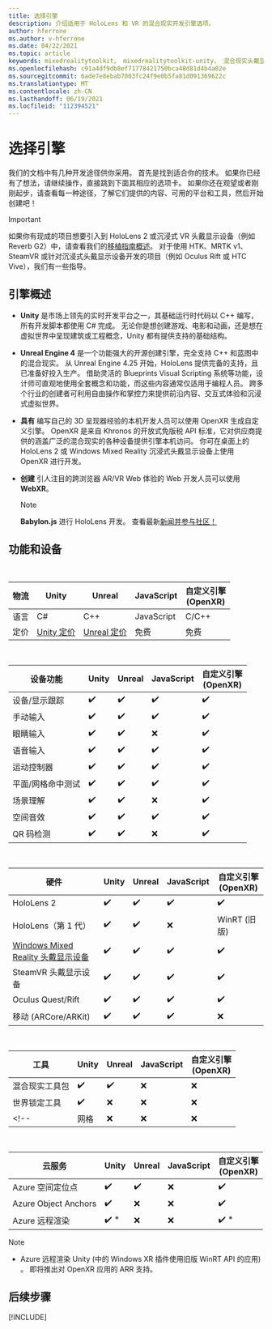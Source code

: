 ```yaml
---
title: 选择引擎
description: 介绍适用于 HoloLens 和 VR 的混合现实开发引擎选项。
author: hferrone
ms.author: v-hferrone
ms.date: 04/22/2021
ms.topic: article
keywords: mixedrealitytoolkit， mixedrealitytoolkit-unity， 混合现实头戴显示设备， Windows 混合现实头戴显示设备， 虚拟现实头戴显示设备， unity
ms.openlocfilehash: c91a4df9db8ef71778421750bca48d81d4b4a02e
ms.sourcegitcommit: 6ade7e8ebab7003fc24f9e0b5fa81d091369622c
ms.translationtype: MT
ms.contentlocale: zh-CN
ms.lasthandoff: 06/19/2021
ms.locfileid: "112394521"
---
```

# <a name="choosing-your-engine"></a>选择引擎

我们的文档中有几种开发途径供你采用。 首先是找到适合你的技术。 如果你已经有了想法，请继续操作，直接跳到下面其相应的选项卡。 如果你还在观望或者刚刚起步，请查看每一种途径，了解它们提供的内容、可用的平台和工具，然后开始创建吧！

> [!IMPORTANT]
> 如果你有现成的项目想要引入到 HoloLens 2 或沉浸式 VR 头戴显示设备（例如 Reverb G2）中，请查看我们的[移植指南概述](porting-apps/porting-overview.md)。 对于使用 HTK、MRTK v1、SteamVR 或针对沉浸式头戴显示设备开发的项目（例如 Oculus Rift 或 HTC Vive），我们有一些指导。

## <a name="engine-overview"></a>引擎概述

* **Unity** 是市场上领先的实时开发平台之一，其基础运行时代码以 C++ 编写，所有开发脚本都使用 C# 完成。 无论你是想创建游戏、电影和动画，还是想在虚拟世界中呈现建筑或工程概念，Unity 都有提供支持的基础结构。

* **Unreal Engine 4** 是一个功能强大的开源创建引擎，完全支持 C++ 和蓝图中的混合现实。 从 Unreal Engine 4.25 开始，HoloLens 提供完备的支持，且已准备好投入生产。 借助灵活的 Blueprints Visual Scripting 系统等功能，设计师可直观地使用全套概念和功能，而这些内容通常仅适用于编程人员。 跨多个行业的创建者可利用自由操作和掌控力来提供前沿内容、交互式体验和沉浸式虚拟世界。

* **具有** 编写自己的 3D 呈现器经验的本机开发人员可以使用 OpenXR 生成自定义引擎。 OpenXR 是来自 Khronos 的开放式免版税 API 标准，它对供应商提供的涵盖广泛的混合现实的各种设备提供引擎本机访问。 你可在桌面上的 HoloLens 2 或 Windows Mixed Reality 沉浸式头戴显示设备上使用 OpenXR 进行开发。

* **创建** 引人注目的跨浏览器 AR/VR Web 体验的 Web 开发人员可以使用 **WebXR**。

    > [!NOTE]
    > **Babylon.js** 进行 HoloLens 开发。 查看最新[新闻并参与社区！](https://doc.babylonjs.com/divingDeeper/webXR/introToWebXR)

<!-- Babylon is a Javascript-based, open source, 3D graphics engine capable of powering 3D scenes in a web browser. Babylon.js 4.2+ includes support for WebXR. With Babylon React Native, you can even build cross-platform native     applications for PC, mobile, and mixed reality devices. -->

## <a name="features-and-devices"></a>功能和设备

<br>

| 物流 | Unity | Unreal | JavaScript | 自定义引擎 <br> (OpenXR)  |
|---|---|---|---|---|
| 语言 | C# | C++ | JavaScript | C/C++ |
| 定价 | [Unity 定价](https://store.unity.com/#plans-individual) | [Unreal 定价](https://www.unrealengine.com/download) | 免费 | 免费 |

<br>

| 设备功能 | Unity | Unreal | JavaScript | 自定义引擎 <br> (OpenXR)  |
|---|---|---|---|---|
| 设备/显示跟踪 | ✔️ | ✔️ | ✔️ | ✔️ |
| 手动输入 | ✔️ | ✔️ | ✔️ | ✔️ |
| 眼睛输入 | ✔️ | ✔️ | ❌ | ✔️ |
| 语音输入 | ✔️ | ✔️ | ✔️ | ✔️ |
| 运动控制器 | ✔️ | ✔️ | ✔️ | ✔️ |
| 平面/网格命中测试 | ✔️ | ✔️ | ✔️ | ✔️ |
| 场景理解 | ✔️ | ✔️ | ❌ | ✔️ |
| 空间音效 | ✔️ | ✔️ | ✔️ | ✔️ |
| QR 码检测 | ✔️ | ✔️ | ❌ | ✔️ |

<br>

| 硬件 | Unity | Unreal | JavaScript | 自定义引擎 <br> (OpenXR)  |
|---|---|---|---|---|
| HoloLens 2 | ✔️ | ✔️ | ✔️ | ✔️ |
| HoloLens（第 1 代） | ✔️ | ✔️ | ❌ | WinRT (旧版)  |
| [Windows Mixed Reality 头戴显示设备](../discover/immersive-headset-hardware-details.md) | ✔️ | ✔️ | ✔️ | ✔️ |
| SteamVR 头戴显示设备 | ✔️ | ✔️ | ✔️ | ✔️ |
| Oculus Quest/Rift | ✔️ | ✔️ | ✔️ | ✔️ |
| 移动 (ARCore/ARKit)  | ✔️ | ✔️ | ✔️ | ❌ |

<br>

| 工具 | Unity | Unreal | JavaScript | 自定义引擎 <br> (OpenXR)  |
|---|---|---|---|---|
| 混合现实工具包 | ✔️ | ✔️ | ❌  | ❌ |
| 世界锁定工具 | ✔️ | ❌ | ❌  | ❌ |
<!-- | 网格 | ❌ | ❌ | ❌ | ❌ | -->

<br>

| 云服务 | Unity | Unreal | JavaScript | 自定义引擎 <br> (OpenXR)  |
|---|---|---|---|---|
| Azure 空间定位点 | ✔️ | ✔️ | ❌ | ✔️ |
| Azure Object Anchors | ✔️ | ❌ | ❌ | ✔️ |
| Azure 远程渲染 | ✔️ * | ❌ | ❌ | ✔️ * |

> [!NOTE]
> * Azure 远程渲染 Unity (中的 Windows XR 插件使用旧版 WinRT API 的应用) 。 即将推出对 OpenXR 应用的 ARR 支持。

## <a name="next-steps"></a>后续步骤

[!INCLUDE[](includes/tools-next-steps.md)]